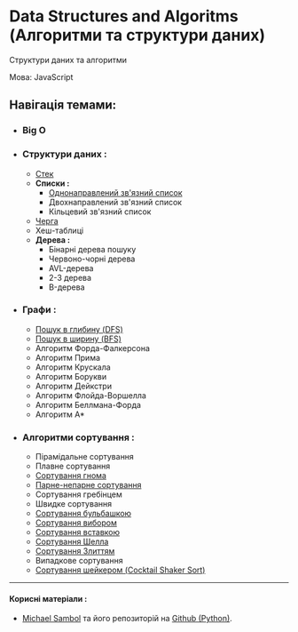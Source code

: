 # Data Structures and Algoritms (Алгоритми та структури даних)
Структури даних та алгоритми 

Мова: JavaScript
## Навігація темами:
- ### Big O
- ### Структури даних :
    - [Стек](https://github.com/DaniilHerasymenko/algoritmsJS/blob/main/stack.js)
    - __Списки :__
        - [Однонаправлений зв'язний список](https://github.com/DaniilHerasymenko/algoritmsJS/blob/main/singlyLinkedList.js)
        - Двохнаправлений зв'язний список
        - Кільцевий зв'язний список
    - [Черга](https://github.com/DaniilHerasymenko/algoritmsJS/blob/main/queue.js)
    - Хеш-таблиці
    - __Дерева :__ 
        - Бінарні дерева пошуку
        - Червоно-чорні дерева
        - AVL-дерева
        - 2-3 дерева
        - B-дерева
- ### Графи :
    - [Пошук в глибину (DFS)](https://github.com/DaniilHerasymenko/algoritmsJS/blob/main/dfsSearch.js)
    - [Пошук в ширину (BFS)](https://github.com/DaniilHerasymenko/algoritmsJS/blob/main/bfsSearch.js)
    - Алгоритм Форда-Фалкерсона
    - Алгоритм Прима
    - Алгоритм Крускала
    - Алгоритм Борукви
    - Алгоритм Дейкстри
    - Алгоритм Флойда-Воршелла
    - Алгоритм Беллмана-Форда
    - Алгоритм А*
- ### Алгоритми сортування :
    - Пірамідальне сортування
    - Плавне сортування
    - [Сортування гнома](https://github.com/DaniilHerasymenko/algoritmsJS/blob/main/gnomeSort.js)
    - [Парне-непарне сортування](https://github.com/DaniilHerasymenko/algoritmsJS/blob/main/oddEvenSort.js)
    - Сортування гребінцем
    - Швидке сортування
    - [Сортування бульбашкою](https://github.com/DaniilHerasymenko/algoritmsJS/blob/main/bubbleSort.js)
    - [Сортування вибором](https://github.com/DaniilHerasymenko/algoritmsJS/blob/main/selectionSort.js)
    - [Сортування вставкою](https://github.com/DaniilHerasymenko/algoritmsJS/blob/main/insertionSort.js)
    - [Сортування Шелла](https://github.com/DaniilHerasymenko/algoritmsJS/blob/main/shellSort.js)
    - [Сортування Злиттям](https://github.com/DaniilHerasymenko/algoritmsJS/blob/main/mergeSort.js)
    - Випадкове сортування
    - [Сортування шейкером (Cocktail Shaker Sort)](https://github.com/DaniilHerasymenko/algoritmsJS/blob/main/cocktailSort.js)
___
#### Корисні матеріали :
- [Michael Sambol](https://www.youtube.com/@MichaelSambol) та його репозиторій на [Github (Python)](https://github.com/msambol/dsa).
